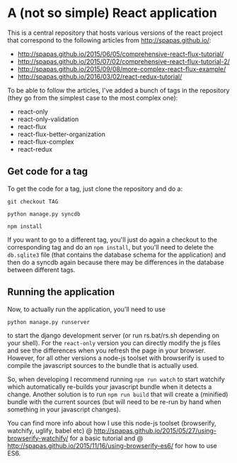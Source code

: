 A (not so simple) React application
===================================

This is a central repository that hosts various versions of the react project that correspond
to the following articles from http://spapas.github.io/:

- http://spapas.github.io/2015/06/05/comprehensive-react-flux-tutorial/
- http://spapas.github.io/2015/07/02/comprehensive-react-flux-tutorial-2/
- http://spapas.github.io/2015/09/08/more-complex-react-flux-example/
- http://spapas.github.io/2016/03/02/react-redux-tutorial/

To be able to follow the articles, I've added a bunch of tags in the repository (they go from
the simplest case to the most complex one):

- react-only
- react-only-validation
- react-flux
- react-flux-better-organization
- react-flux-complex
- react-redux

Get code for a tag
------------------

To get the code for a tag, just clone the repository and do a:

``git checkout TAG``

``python manage.py syncdb``

``npm install``

If you want to go to a different tag, you'll just do again a checkout to
the corresponding tag and do an ``npm install``, but you'll need to delete the ``db.sqlite3`` file (that
contains the database schema for the application) and then do a syncdb again because
there may be differences in the database between different tags.

Running the application
-----------------------

Now, to actually run the application, you'll need to use

``python manage.py runserver`` 

to start the django development server (or run rs.bat/rs.sh depending on
your shell). For the ``react-only`` version you
can directly modify the js files and see the differences when you
refresh the page in your browser. However, for all
other versions a node-js toolset with browserify is used to compile
the javascript sources to the bundle that is actually used.

So, when developing I recommend running ``npm run watch`` to start watchify
which automatically re-builds your javascript bundle when it detects a change. Another
solution is to run ``npm run build`` that will create a (minified) bundle with
the current sources (but will need to be re-run by hand when something in your
javascript changes).


You can find more info about how I use this node-js toolset
(browserify, watchify, uglify, babel etc) @ http://spapas.github.io/2015/05/27/using-browserify-watchify/
for a basic tutorial and @ http://spapas.github.io/2015/11/16/using-browserify-es6/ for
how to use ES6.


